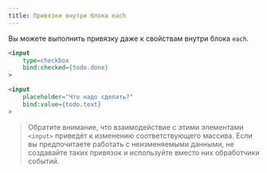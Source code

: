 ```yaml
---
title: Привязки внутри блока each
---
```


Вы можете выполнить привязку даже к свойствам внутри блока `each`.

```html
<input
	type=checkbox
	bind:checked={todo.done}
>

<input
	placeholder="Что надо сделать?"
	bind:value={todo.text}
>
```

> Обратите внимание, что взаимодействие с этими элементами `<input>` приведёт к изменению соответствующего массива. Если вы предпочитаете работать с неизменяемыми данными, не создавайте таких привязок и используйте вместо них обработчики событий.
